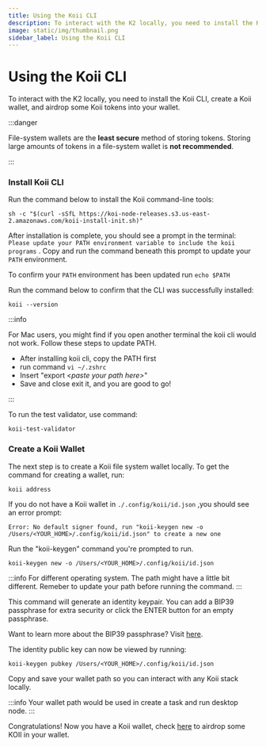 ```yaml
---
title: Using the Koii CLI
description: To interact with the K2 locally, you need to install the Koii CLI, create a Koii wallet, and airdrop some Koii tokens into your wallet.
image: static/img/thumbnail.png
sidebar_label: Using the Koii CLI
---
```


# Using the Koii CLI

To interact with the K2 locally, you need to install the Koii CLI, create a Koii wallet, and airdrop some Koii tokens into your wallet.&#x20;

:::danger

File-system wallets are the **least secure** method of storing tokens. Storing large amounts of tokens in a file-system wallet is **not recommended**.

:::

### Install Koii CLI

Run the command below to install the Koii command-line tools:

```
sh -c "$(curl -sSfL https://koi-node-releases.s3.us-east-2.amazonaws.com/koii-install-init.sh)"
```

After installation is complete, you should see a prompt in the terminal: `Please update your PATH environment variable to include the koii programs` . Copy and run the command beneath this prompt to update your `PATH` environment.

To confirm your `PATH` environment has been updated run `echo $PATH`

Run the command below to confirm that the CLI was successfully installed:

```
koii --version
```

:::info

For Mac users, you might find if you open another terminal the koii cli would not work. Follow these steps to update PATH.

- After installing koii cli, copy the PATH first
- run command `vi ~/.zshrc`
- Insert "export <_paste your path here>_"
- Save and close exit it, and you are good to go!

:::

To run the test validator, use command:&#x20;

```
koii-test-validator
```

### Create a Koii Wallet

The next step is to create a Koii file system wallet locally. To get the command for creating a wallet, run:

```
koii address
```

If you do not have a Koii wallet in `./.config/koii/id.json` ,you should see an error prompt:

```
Error: No default signer found, run "koii-keygen new -o /Users/<YOUR_HOME>/.config/koii/id.json" to create a new one
```

Run the "koii-keygen" command you're prompted to run.&#x20;

```
koii-keygen new -o /Users/<YOUR_HOME>/.config/koii/id.json
```

:::info
For different operating system. The path might have a little bit different. Remeber to update your path before running the command.
:::

This command will generate an identity keypair. You can add a BIP39 passphrase for extra security or click the ENTER button for an empty passphrase.

Want to learn more about the BIP39 passphrase? Visit [here](https://www.blockplate.com/blogs/blockplate/what-is-a-bip39-passphrase).

The identity public key can now be viewed by running:

```
koii-keygen pubkey /Users/<YOUR_HOME>/.config/koii/id.json
```

Copy and save your wallet path so you can interact with any Koii stack locally.

:::info
Your wallet path would be used in create a task and run desktop node.
:::

Congratulations! Now you have a Koii wallet, check [here](./wallet-and-faucet) to airdrop some KOII in your wallet.
